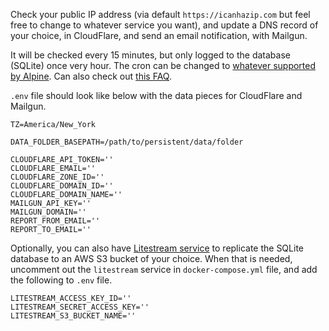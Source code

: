 Check your public IP address (via default `https://icanhazip.com` but feel free to change to whatever service you want), and update a DNS record of your choice, in CloudFlare, and send an email notification, with Mailgun.

It will be checked every 15 minutes, but only logged to the database (SQLite) once very hour. The cron can be changed to [whatever supported by Alpine](https://wiki.alpinelinux.org/wiki/Cron). Can also check out [this FAQ](https://wiki.alpinelinux.org/wiki/Alpine_Linux:FAQ#Why_don't_my_cron_jobs_run?).

`.env` file should look like below with the data pieces for CloudFlare and Mailgun.

```
TZ=America/New_York

DATA_FOLDER_BASEPATH=/path/to/persistent/data/folder

CLOUDFLARE_API_TOKEN=''
CLOUDFLARE_EMAIL=''
CLOUDFLARE_ZONE_ID=''
CLOUDFLARE_DOMAIN_ID=''
CLOUDFLARE_DOMAIN_NAME=''
MAILGUN_API_KEY=''
MAILGUN_DOMAIN=''
REPORT_FROM_EMAIL=''
REPORT_TO_EMAIL=''
```

Optionally, you can also have [Litestream service](https://litestream.io/guides/docker/) to replicate the SQLite database to an AWS S3 bucket of your choice. When that is needed, uncomment out the `litestream` service in `docker-compose.yml` file, and add the following to `.env` file.

```
LITESTREAM_ACCESS_KEY_ID=''
LITESTREAM_SECRET_ACCESS_KEY=''
LITESTREAM_S3_BUCKET_NAME=''
```
